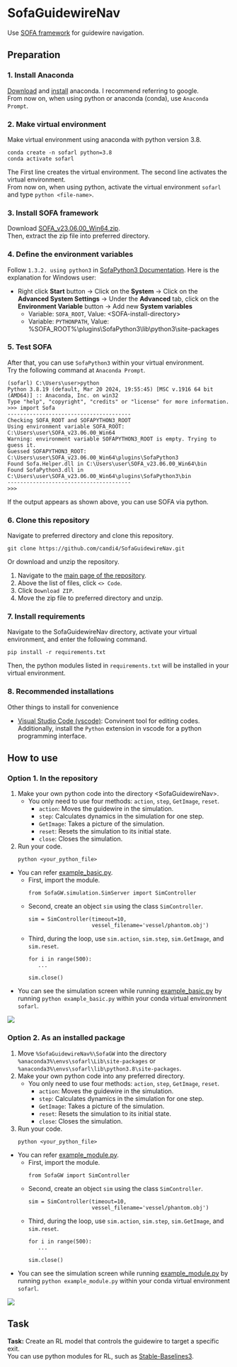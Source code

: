 # SofaGuidewireNav
Use [SOFA framework](https://github.com/sofa-framework/sofa) for guidewire navigation.


## Preparation
### 1. Install Anaconda
[Download](https://www.anaconda.com/download/success) and [install](https://docs.anaconda.com/free/anaconda/install/windows/) anaconda. I recommend referring to google.   
From now on, when using python or anaconda (conda), use `Anaconda Prompt`.
### 2. Make virtual environment
Make virtual environment using anaconda with python version 3.8.
```
conda create -n sofarl python=3.8
conda activate sofarl
```
The First line creates the virtual environment. The second line activates the virtual environment.   
From now on, when using python, activate the virtual environment `sofarl` and type `python <file-name>`.

### 3. Install SOFA framework
Download [SOFA_v23.06.00_Win64.zip](https://github.com/sofa-framework/sofa/releases/tag/v23.06.00).   
Then, extract the zip file into preferred directory.   

### 4. Define the environment variables
Follow `1.3.2. using python3` in [SofaPython3 Documentation](https://sofapython3.readthedocs.io/en/latest/content/Installation.html#using-python3). Here is the explanation for Windows user:   
- Right click **Start** button -> Click on the **System** -> Click on the **Advanced System Settings** -> Under the **Advanced** tab, click on the **Environment Variable** button -> Add new **System variables**
   - Variable: `SOFA_ROOT`, Value: \<SOFA-install-directory>
   - Variable: `PYTHONPATH`, Value: %SOFA_ROOT%\plugins\SofaPython3\lib\python3\site-packages   

### 5. Test SOFA
After that, you can use `SofaPython3` within your virtual environment.   
Try the following command at `Anaconda Prompt`.
```
(sofarl) C:\Users\user>python
Python 3.8.19 (default, Mar 20 2024, 19:55:45) [MSC v.1916 64 bit (AMD64)] :: Anaconda, Inc. on win32
Type "help", "copyright", "credits" or "license" for more information.
>>> import Sofa
---------------------------------------
Checking SOFA_ROOT and SOFAPYTHON3_ROOT
Using environment variable SOFA_ROOT: C:\Users\user\SOFA_v23.06.00_Win64
Warning: environment variable SOFAPYTHON3_ROOT is empty. Trying to guess it.
Guessed SOFAPYTHON3_ROOT: C:\Users\user\SOFA_v23.06.00_Win64\plugins\SofaPython3
Found Sofa.Helper.dll in C:\Users\user\SOFA_v23.06.00_Win64\bin
Found SofaPython3.dll in C:\Users\user\SOFA_v23.06.00_Win64\plugins\SofaPython3\bin
---------------------------------------
>>>
```
If the output appears as shown above, you can use SOFA via python.

### 6. Clone this repository
Navigate to preferred directory and clone this repository.
```
git clone https://github.com/candi4/SofaGuidewireNav.git
```
Or download and unzip the repository.   
   1. Navigate to the [main page of the repository](https://github.com/candi4/SofaGuidewireNav). 
   2. Above the list of files, click `<> Code`. 
   3. Click `Download ZIP`. 
   4. Move the zip file to preferred directory and unzip. 

### 7. Install requirements
Navigate to the SofaGuidewireNav directory, activate your virtual environment, and enter the following command.
```
pip install -r requirements.txt
```
Then, the python modules listed in `requirements.txt` will be installed in your virtual environment.

### 8. Recommended installations
Other things to install for convenience   
- [Visual Studio Code (vscode)](https://code.visualstudio.com/): Convinent tool for editing codes. Additionally, install the `Python` extension in vscode for a python programming interface.

## How to use   
### Option 1. In the repository   
1. Make your own python code into the directory \<SofaGuidewireNav>.   
   * You only need to use four methods: `action`, `step`, `GetImage`, `reset`.
      * `action`: Moves the guidewire in the simulation.   
      * `step`: Calculates dynamics in the simulation for one step.   
      * `GetImage`: Takes a picture of the simulation.      
      * `reset`: Resets the simulation to its initial state. 
      * `close`: Closes the simulation.   
2. Run your code. 
   ```
   python <your_python_file>
   ```   
- You can refer [example_basic.py](example_basic.py).   
   * First, import the module.   
      ```
      from SofaGW.simulation.SimServer import SimController
      ```
   * Second, create an object `sim` using the class `SimController`.
      ```
      sim = SimController(timeout=10,
                          vessel_filename='vessel/phantom.obj')
      ```
   * Third, during the loop, use `sim.action`, `sim.step`, `sim.GetImage`, and `sim.reset`.   
      ```
      for i in range(500):
         ...

      sim.close()
      ```
 - You can see the simulation screen while running [example_basic.py](example_basic.py) by running `python example_basic.py` within your conda virtual environment `sofarl`.   
 <img src="readme_files/example.gif">

### Option 2. As an installed package
1. Move `%SofaGuidewireNav%\SofaGW` into the directory `%anaconda3%\envs\sofarl\Lib\site-packages` or `%anaconda3%\envs\sofarl\lib\python3.8\site-packages`.
2. Make your own python code into any preferred directory.
   * You only need to use four methods: `action`, `step`, `GetImage`, `reset`.
      * `action`: Moves the guidewire in the simulation.   
      * `step`: Calculates dynamics in the simulation for one step.   
      * `GetImage`: Takes a picture of the simulation.      
      * `reset`: Resets the simulation to its initial state. 
      * `close`: Closes the simulation.   
3. Run your code. 
   ```
   python <your_python_file>
   ```   
- You can refer [example_module.py](example_module.py).   
   * First, import the module.   
      ```
      from SofaGW import SimController
      ```
   * Second, create an object `sim` using the class `SimController`.
      ```
      sim = SimController(timeout=10,
                          vessel_filename='vessel/phantom.obj')
      ```
   * Third, during the loop, use `sim.action`, `sim.step`, `sim.GetImage`, and `sim.reset`.   
      ```
      for i in range(500):
         ...

      sim.close()
      ```
 - You can see the simulation screen while running [example_module.py](example_module.py) by running `python example_module.py` within your conda virtual environment `sofarl`.   
 <img src="readme_files/example.gif">


## Task
**Task:** Create an RL model that controls the guidewire to target a specific exit.   
You can use python modules for RL, such as [Stable-Baselines3](https://stable-baselines3.readthedocs.io/en/master/).
